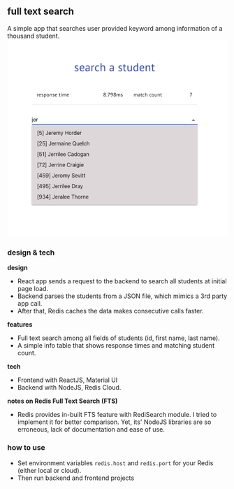 ## full text search

A simple app that searches user provided keyword among information of a thousand student.
![screenshot](screenshot.png)

### design & tech

**design**

- React app sends a request to the backend to search all students at initial page load.
- Backend parses the students from a JSON file, which mimics a 3rd party app call.
- After that, Redis caches the data makes consecutive calls faster.

**features**

- Full text search among all fields of students (id, first name, last name).
- A simple info table that shows response times and matching student count.

**tech**

- Frontend with ReactJS, Material UI
- Backend with NodeJS, Redis Cloud.

**notes on Redis Full Text Search (FTS)**

- Redis provides in-built FTS feature with RediSearch module. I tried to implement it for better comparison. Yet, its'
  NodeJS libraries are so erroneous, lack of documentation and ease of use.

### how to use

- Set environment variables `redis.host` and `redis.port` for your Redis (either local or cloud).
- Then run backend and frontend projects